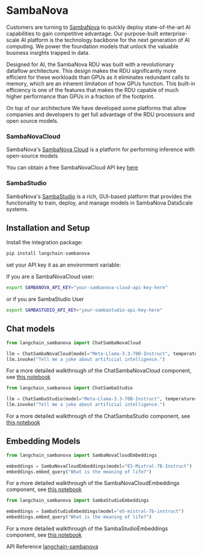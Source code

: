 # SambaNova

Customers are turning to [SambaNova](https://sambanova.ai/) to quickly deploy state-of-the-art AI capabilities to gain competitive advantage. Our purpose-built enterprise-scale AI platform is the technology backbone for the next generation of AI computing. We power the foundation models that unlock the valuable business insights trapped in data.

Designed for AI, the SambaNova RDU was built with a revolutionary dataflow architecture. This design makes the RDU significantly more efficient for these workloads than GPUs as it eliminates redundant calls to memory, which are an inherent limitation of how GPUs function. This built-in efficiency is one of the features that makes the RDU capable of much higher performance than GPUs in a fraction of the footprint.

On top of our architecture We have developed some platforms that allow companies and developers to get full advantage of the RDU processors and open source models.

### SambaNovaCloud

SambaNova's [SambaNova Cloud](https://cloud.sambanova.ai/) is a platform for performing inference with open-source models

You can obtain a free SambaNovaCloud API key [here](https://cloud.sambanova.ai/)

### SambaStudio

SambaNova's [SambaStudio](https://docs.sambanova.ai/sambastudio/latest/sambastudio-intro.html) is a rich, GUI-based platform that provides the functionality to train, deploy, and manage models in SambaNova DataScale systems.

## Installation and Setup

Install the integration package:

```bash
pip install langchain-sambanova
```

set your API key it as an environment variable:

If you are a SambaNovaCloud user:

```bash
export SAMBANOVA_API_KEY="your-sambanova-cloud-api-key-here"
```

or if you are SambaStudio User

```bash
export SAMBASTUDIO_API_KEY="your-sambastudio-api-key-here"
```

## Chat models


```python
from langchain_sambanova import ChatSambaNovaCloud

llm = ChatSambaNovaCloud(model="Meta-Llama-3.3-70B-Instruct", temperature=0.7)
llm.invoke("Tell me a joke about artificial intelligence.")
```

For a more detailed walkthrough of the ChatSambaNovaCloud component, see [this notebook](https://python.langchain.com/docs/integrations/chat/sambanova/)


```python
from langchain_sambanova import ChatSambaStudio

llm = ChatSambaStudio(model="Meta-Llama-3.3-70B-Instruct", temperature=0.7)
llm.invoke("Tell me a joke about artificial intelligence.")
```

For a more detailed walkthrough of the ChatSambaStudio component, see [this notebook](https://python.langchain.com/docs/integrations/chat/sambastudio/)

## Embedding Models


```python
from langchain_sambanova import SambaNovaCloudEmbeddings

embeddings = SambaNovaCloudEmbeddings(model="E5-Mistral-7B-Instruct")
embeddings.embed_query("What is the meaning of life?")
```

For a more detailed walkthrough of the SambaNovaCloudEmbeddings component, see [this notebook](https://python.langchain.com/docs/integrations/text_embedding/sambanova/)


```python
from langchain_sambanova import SambaStudioEmbeddings

embeddings = SambaStudioEmbeddings(model="e5-mistral-7b-instruct")
embeddings.embed_query("What is the meaning of life?")
```

For a more detailed walkthrough of the SambaStudioEmbeddings component, see [this notebook](https://python.langchain.com/docs/integrations/text_embedding/sambastudio/)

API Reference [langchain-sambanova](https://docs.sambanova.ai/cloud/api-reference)
